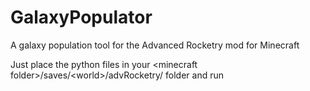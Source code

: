 # GalaxyPopulator
A galaxy population tool for the Advanced Rocketry mod for Minecraft

Just place the python files in your \<minecraft folder\>/saves/\<world\>/advRocketry/ folder and run 
